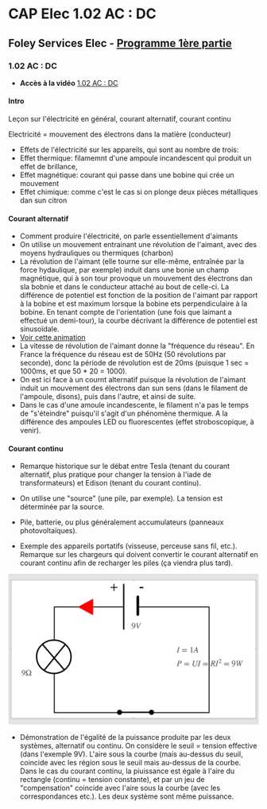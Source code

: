 # CAP Elec 1.02 AC : DC
## Foley Services Elec - [Programme 1ère partie](../README.md)

### 1.02 AC : DC

- **Accès à la vidéo** [1.02 AC : DC](https://youtu.be/ZubeDL4bBZ0)



#### Intro

Leçon sur l'électricité en général, courant alternatif, courant continu

Electricité = mouvement des électrons dans la matière (conducteur)

- Effets de l'électricité sur les appareils, qui sont au nombre de trois:
 - Effet thermique: filamemnt d'une ampoule incandescent qui produit un effet de brillance,
 - Effet magnétique: courant qui passe dans une bobine qui crée un mouvement
 - Effet chimique: comme c'est le cas si on plonge deux pièces métalliques dan sun citron

#### Courant alternatif

- Comment produire l'électricité, on parle essentiellement d'aimants
 - On utilise un mouvement entrainant une révolution de l'aimant, avec des moyens hydrauliques ou thermiques (charbon)
 - La révolution de l'aimant (elle tourne sur elle-même, entraînée par la force hydaulique, par exemple) induit dans une bonie un champ magnétique, qui à son tour provoque un mouvement des électrons dan sla bobnie et dans le conducteur attaché au bout de celle-ci. La différence de potentiel est fonction de la position de l'aimant par rapport à la bobine et est maximum lorsque la bobine ets perpendiculaire à la bobine. En tenant compte de l'orientation (une fois que laimant a effectué un demi-tour), la courbe décrivant la différence de potentiel est sinusoïdale.
 - [Voir cette animation](https://www.youtube.com/watch?v=OcxibZt9wu8&ab_channel=Hachette%C3%89ducation)
 - La vitesse de révolution de l'aimant donne la "fréquence du réseau". En France la fréquence du réseau est de 50Hz (50 révolutions par seconde), donc la période de révolution est de 20ms (puisque 1 sec = 1000ms, et que 50 * 20 = 1000).
 - On est ici face à un cournt alternatif puisque la révolution de l'aimant induit un mouvement des électrons dan sun sens (dans le filament de l'ampoule, disons), puis dans l'autre, et ainsi de suite.
 - Dans le cas d'une amoule incandescente, le filament n'a pas le temps de "s'éteindre" puisqu'il s'agit d'un phénomène thermique. A la différence des ampoules LED ou fluorescentes (effet stroboscopique, à venir).

#### Courant continu

- Remarque historique sur le débat entre Tesla (tenant du courant alternatif, plus pratique pour changer la tension à l'iade de transformateurs) et Edison (tenant du courant continu).

- On utilise une "source" (une pile, par exemple). La tension est déterminée par la source.
- Pile, batterie, ou plus généralement accumulateurs (panneaux photovoltaïques).
 - Exemple des appareils portatifs (visseuse, perceuse sans fil, etc.). Remarque sur les chargeurs qui doivent convertir le courant alternatif en courant continu afin de recharger les piles (ça viendra plus tard).

![Courant continu](./images/Courant_continu.png)

- Démonstration de l'égalité de la puissance produite par les deux systèmes, alternatif ou continu. On considère le seuil = tension effective (dans l'exemple 9V). L'aire sous la courbe (mais au-dessus du seuil, coincide avec les région sous le seuil mais au-dessus de la courbe. Dans le cas du courant continu, la piuissance est égale à l'aire du rectangle (continu = tension constante), et par un jeu de "compensation" coincide avec  l'aire sous la courbe (avec les correspondances etc.). Les deux système sont même puissance.

